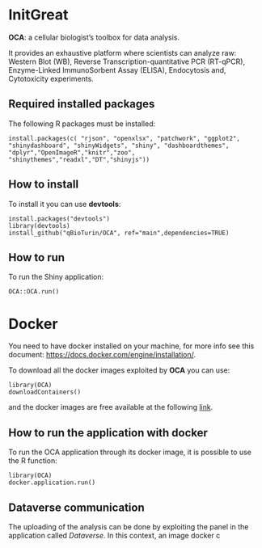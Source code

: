 # InitGreat

**OCA**: a cellular biologist’s toolbox for data analysis.

It provides an exhaustive platform where scientists can analyze raw:
Western Blot (WB),
Reverse Transcription-quantitative PCR (RT-qPCR),
Enzyme-Linked ImmunoSorbent Assay (ELISA),
Endocytosis and,
Cytotoxicity experiments.

## Required installed packages

The following R packages must be installed:

```
install.packages(c( "rjson", "openxlsx", "patchwork", "ggplot2", "shinydashboard", "shinyWidgets", "shiny", "dashboardthemes", "dplyr","OpenImageR","knitr","zoo", "shinythemes","readxl","DT","shinyjs"))
```

## How to install

To install it you can use  **devtools**:

```
install.packages("devtools")
library(devtools)
install_github("qBioTurin/OCA", ref="main",dependencies=TRUE)
```

## How to run 

To run the Shiny application:

```
OCA::OCA.run()
```

# Docker

You need to have docker installed on your machine, for more info see this document:
https://docs.docker.com/engine/installation/.

To download all the docker images exploited by **OCA** you can use:

```
library(OCA)
downloadContainers()
```

and the docker images are free available at the following [link](https://hub.docker.com/r/qbioturin/).

## How to run the application with docker

To run the OCA application through its docker image, it is possible to use the R function:

```
library(OCA)
docker.application.run()
```


## Dataverse communication

The uploading of the analysis can be done by exploiting the panel in the application called *Dataverse*. In this context, an image docker c



